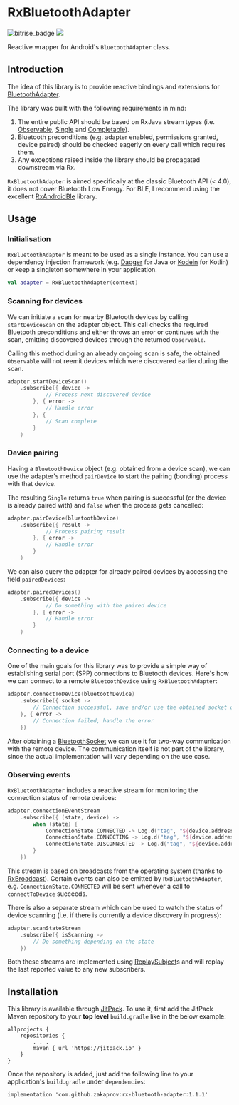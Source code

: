 # RxBluetoothAdapter

![bitrise_badge](https://www.bitrise.io/app/cb0a46f06c6a70d0/status.svg?token=j5genU1qthlnmppc-pNgsQ) [![](https://jitpack.io/v/zakaprov/rx-bluetooth-adapter.svg)](https://jitpack.io/#zakaprov/rx-bluetooth-adapter)

Reactive wrapper for Android's `BluetoothAdapter` class.

## Introduction

The idea of this library is to provide reactive bindings and extensions for [BluetoothAdapter](https://developer.android.com/reference/android/bluetooth/BluetoothAdapter.html).

The library was built with the following requirements in mind:

1. The entire public API should be based on RxJava stream types (i.e. [Observable](http://reactivex.io/RxJava/2.x/javadoc/io/reactivex/Observable.html), [Single](http://reactivex.io/RxJava/javadoc/io/reactivex/Single.html) and [Completable](http://reactivex.io/RxJava/2.x/javadoc/io/reactivex/Completable.html)).
2. Bluetooth preconditions (e.g. adapter enabled, permissions granted, device paired) should be checked eagerly on every call which requires them.
3. Any exceptions raised inside the library should be propagated downstream via Rx.

`RxBluetoothAdapter` is aimed specifically at the classic Bluetooth API (< 4.0), it does not cover Bluetooth Low Energy. For BLE, I recommend using the excellent [RxAndroidBle](https://github.com/Polidea/RxAndroidBle) library.

## Usage

### Initialisation
`RxBluetoothAdapter` is meant to be used as a single instance. You can use a dependency injection framework (e.g. [Dagger](http://google.github.io/dagger/) for Java or [Kodein](https://salomonbrys.github.io/Kodein/) for Kotlin) or keep a singleton somewhere in your application.

```kotlin
val adapter = RxBluetoothAdapter(context)
```

### Scanning for devices
We can initiate a scan for nearby Bluetooth devices by calling `startDeviceScan` on the adapter object. This call checks the required Bluetooth preconditions and either throws an error or continues with the scan, emitting discovered devices through the returned `Observable`.

Calling this method during an already ongoing scan is safe, the obtained `Observable` will not reemit devices which were discovered earlier during the scan.

```kotlin
adapter.startDeviceScan()
    .subscribe({ device ->
            // Process next discovered device
        }, { error ->
            // Handle error
        }, {
            // Scan complete
        }
    )
```

### Device pairing
Having a `BluetoothDevice` object (e.g. obtained from a device scan), we can use the adapter's method `pairDevice` to start the pairing (bonding) process with that device.

The resulting `Single` returns `true` when pairing is successful (or the device is already paired with) and `false` when the process gets cancelled:

```kotlin
adapter.pairDevice(bluetoothDevice)
    .subscribe({ result ->
            // Process pairing result
        }, { error ->
            // Handle error
        }
    )
```

We can also query the adapter for already paired devices by accessing the field `pairedDevices`:

```kotlin
adapter.pairedDevices()
    .subscribe({ device ->
            // Do something with the paired device
        }, { error ->
            // Handle error
        }
    )
```

### Connecting to a device
One of the main goals for this library was to provide a simple way of establishing serial port (SPP) connections to Bluetooth devices. Here's how we can connect to a remote `BluetoothDevice` using `RxBluetoothAdapter`:

```kotlin
adapter.connectToDevice(bluetoothDevice)
    .subscribe({ socket ->
        // Connection successful, save and/or use the obtained socket object
    }, { error ->
        // Connection failed, handle the error
    })
```

After obtaining a [BluetoothSocket](https://developer.android.com/reference/android/bluetooth/BluetoothSocket.html) we can use it for two-way communication with the remote device. The communication itself is not part of the library, since the actual implementation will vary depending on the use case.

### Observing events
`RxBluetoothAdapter` includes a reactive stream for monitoring the connection status of remote devices:

```kotlin
adapter.connectionEventStream
    .subscribe({ (state, device) ->
        when (state) {
            ConnectionState.CONNECTED -> Log.d("tag", "${device.address} - connected")
            ConnectionState.CONNECTING -> Log.d("tag", "${device.address} - connecting")
            ConnectionState.DISCONNECTED -> Log.d("tag", "${device.address} - disconnected")
        }
    })
```

This stream is based on broadcasts from the operating system (thanks to [RxBroadcast](https://github.com/cantrowitz/RxBroadcast)). Certain events can also be emitted by `RxBluetoothAdapter`, e.g. `ConnectionState.CONNECTED` will be sent whenever a call to `connectToDevice` succeeds.

There is also a separate stream which can be used to watch the status of device scanning (i.e. if there is currently a device discovery in progress):

```kotlin
adapter.scanStateStream
    .subscribe({ isScanning ->
        // Do something depending on the state
    })
```

Both these streams are implemented using [ReplaySubject](http://reactivex.io/RxJava/javadoc/io/reactivex/subjects/ReplaySubject.html)s and will replay the last reported value to any new subscribers.

## Installation
This library is available through [JitPack](https://jitpack.io/). To use it, first add the JitPack Maven repository to your **top level** `build.gradle` like in the below example:

```
allprojects {
    repositories {
        . . .
        maven { url 'https://jitpack.io' }
    }
}
```

Once the repository is added, just add the following line to your application's `build.gradle` under `dependencies`:

`implementation 'com.github.zakaprov:rx-bluetooth-adapter:1.1.1'`
